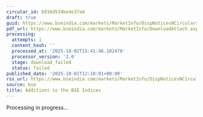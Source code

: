 ```yaml
---
circular_id: b916d534be4e37a4
draft: true
guid: https://www.bseindia.com/markets/MarketInfo/DispNoticesNCirculars.aspx?Noticeid={73F6C86E-4290-4A59-B1EB-588F075CEE5D}&noticeno=20251001-38&dt=10/01/2025&icount=38&totcount=83&flag=0
pdf_url: https://www.bseindia.com/markets/MarketInfo/DownloadAttach.aspx?id=20251001-38&attachedId=
processing:
  attempts: 1
  content_hash: ''
  processed_at: '2025-10-02T15:41:46.102476'
  processor_version: '2.0'
  stage: download_failed
  status: failed
published_date: '2025-10-01T12:10:01+00:00'
rss_url: https://www.bseindia.com/markets/MarketInfo/DispNoticesNCirculars.aspx?Noticeid={73F6C86E-4290-4A59-B1EB-588F075CEE5D}&noticeno=20251001-38&dt=10/01/2025&icount=38&totcount=83&flag=0
source: bse
title: Additions to the BSE Indices
---
```


Processing in progress...